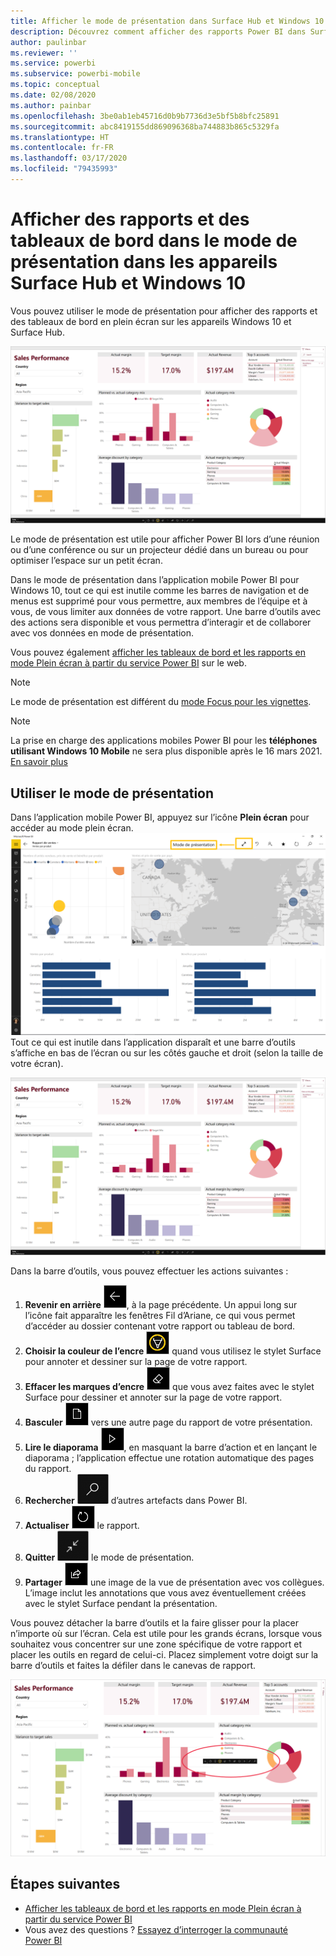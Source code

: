 ```yaml
---
title: Afficher le mode de présentation dans Surface Hub et Windows 10 - Power BI
description: Découvrez comment afficher des rapports Power BI dans Surface Hub et comment afficher des vignettes, des rapports et des tableaux de bord Power BI en mode plein écran sur les appareils Windows 10.
author: paulinbar
ms.reviewer: ''
ms.service: powerbi
ms.subservice: powerbi-mobile
ms.topic: conceptual
ms.date: 02/08/2020
ms.author: painbar
ms.openlocfilehash: 3be0ab1eb45716d0b9b7736d3e5bf5b8bfc25891
ms.sourcegitcommit: abc8419155dd869096368ba744883b865c5329fa
ms.translationtype: HT
ms.contentlocale: fr-FR
ms.lasthandoff: 03/17/2020
ms.locfileid: "79435993"
---
```

# <a name="view-reports-and-dashboards-in-presentation-mode-on-surface-hub-and-windows-10-devices"></a>Afficher des rapports et des tableaux de bord dans le mode de présentation dans les appareils Surface Hub et Windows 10
Vous pouvez utiliser le mode de présentation pour afficher des rapports et des tableaux de bord en plein écran sur les appareils Windows 10 et Surface Hub. 

![Rapport en mode plein écran](./media/mobile-windows-10-app-presentation-mode/power-bi-presentation-mode-2.png)

Le mode de présentation est utile pour afficher Power BI lors d’une réunion ou d’une conférence ou sur un projecteur dédié dans un bureau ou pour optimiser l’espace sur un petit écran. 

Dans le mode de présentation dans l’application mobile Power BI pour Windows 10, tout ce qui est inutile comme les barres de navigation et de menus est supprimé pour vous permettre, aux membres de l’équipe et à vous, de vous limiter aux données de votre rapport. Une barre d’outils avec des actions sera disponible et vous permettra d’interagir et de collaborer avec vos données en mode de présentation.

Vous pouvez également [afficher les tableaux de bord et les rapports en mode Plein écran à partir du service Power BI](../end-user-focus.md) sur le web.

> [!NOTE]
> Le mode de présentation est différent du [mode Focus pour les vignettes](mobile-tiles-in-the-mobile-apps.md).

>[!NOTE]
>La prise en charge des applications mobiles Power BI pour les **téléphones utilisant Windows 10 Mobile** ne sera plus disponible après le 16 mars 2021. [En savoir plus](https://go.microsoft.com/fwlink/?linkid=2121400)

## <a name="use-presentation-mode"></a>Utiliser le mode de présentation
Dans l’application mobile Power BI, appuyez sur l’icône **Plein écran** pour accéder au mode plein écran.
![Icône Plein écran](././media/mobile-windows-10-app-presentation-mode/power-bi-full-screen-icon.png) Tout ce qui est inutile dans l’application disparaît et une barre d’outils s’affiche en bas de l’écran ou sur les côtés gauche et droit (selon la taille de votre écran).

![Rapport en mode plein écran avec des barres d’outils sur le côté](./media/mobile-windows-10-app-presentation-mode/power-bi-presentation-mode-2.png)

Dans la barre d’outils, vous pouvez effectuer les actions suivantes :

1. **Revenir en arrière** ![icône retour](./media/mobile-windows-10-app-presentation-mode/power-bi-windows-10-presentation-back-icon.png), à la page précédente. Un appui long sur l’icône fait apparaître les fenêtres Fil d’Ariane, ce qui vous permet d’accéder au dossier contenant votre rapport ou tableau de bord.
2. **Choisir la couleur de l’encre** ![icône d’encre](./media/mobile-windows-10-app-presentation-mode/power-bi-windows-10-presentation-ink-icon.png) quand vous utilisez le stylet Surface pour annoter et dessiner sur la page de votre rapport.
3. **Effacer les marques d’encre** ![icône de gomme](./media/mobile-windows-10-app-presentation-mode/power-bi-windows-10-presentation-eraser-icon.png) que vous avez faites avec le stylet Surface pour dessiner et annoter sur la page de votre rapport.  
4. **Basculer** ![icône de pagination](./media/mobile-windows-10-app-presentation-mode/power-bi-windows-10-presentation-pages-icon.png) vers une autre page du rapport de votre présentation.
5. **Lire le diaporama** ![icône lire](./media/mobile-windows-10-app-presentation-mode/power-bi-windows-10-presentation-play-icon.png), en masquant la barre d’action et en lançant le diaporama ; l’application effectue une rotation automatique des pages du rapport. 
6. **Rechercher** ![icône rechercher](./media/mobile-windows-10-app-presentation-mode/power-bi-windows-10-presentation-search-icon.png) d’autres artefacts dans Power BI.
7. **Actualiser** ![icône actualiser](./media/mobile-windows-10-app-presentation-mode/power-bi-windows-10-presentation-refresh-icon.png) le rapport.
8. **Quitter** ![quitter le mode plein écran](./media/mobile-windows-10-app-presentation-mode/power-bi-windows-10-exit-full-screen-icon.png) le mode de présentation.
8. **Partager** ![icône partager](./media/mobile-windows-10-app-presentation-mode/power-bi-windows-10-share-icon.png) une image de la vue de présentation avec vos collègues. L’image inclut les annotations que vous avez éventuellement créées avec le stylet Surface pendant la présentation.

Vous pouvez détacher la barre d’outils et la faire glisser pour la placer n’importe où sur l’écran. Cela est utile pour les grands écrans, lorsque vous souhaitez vous concentrer sur une zone spécifique de votre rapport et placer les outils en regard de celui-ci. Placez simplement votre doigt sur la barre d’outils et faites la défiler dans le canevas de rapport.

![Rapports en mode de présentation et barre d’outils non ancrée](./media/mobile-windows-10-app-presentation-mode/power-bi-windows-10-presentation-drag-toolbar-2.png)


## <a name="next-steps"></a>Étapes suivantes
* [Afficher les tableaux de bord et les rapports en mode Plein écran à partir du service Power BI](../end-user-focus.md)
* Vous avez des questions ? [Essayez d’interroger la communauté Power BI](https://community.powerbi.com/)

